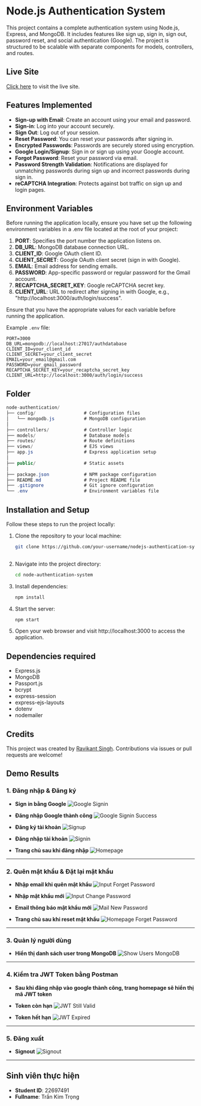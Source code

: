 # Node.js Authentication System

This project contains a complete authentication system using Node.js, Express, and MongoDB. It includes features like sign up, sign in, sign out, password reset, and social authentication (Google). The project is structured to be scalable with separate components for models, controllers, and routes.

## Live Site
[Click here](https://nodejs-authentication-system-l2pu.onrender.com/user/signin) to visit the live site.

## Features Implemented
- **Sign-up with Email**: Create an account using your email and password.
- **Sign-in**: Log into your account securely.
- **Sign Out**: Log out of your session.
- **Reset Password**: You can reset your passwords after signing in.
- **Encrypted Passwords**: Passwords are securely stored using encryption.
- **Google Login/Signup**: Sign in or sign up using your Google account.
- **Forgot Password**: Reset your password via email.
- **Password Strength Validation**: Notifications are displayed for unmatching passwords during sign up and incorrect passwords during sign in.
- **reCAPTCHA Integration**: Protects against bot traffic on sign up and login pages.

## Environment Variables

Before running the application locally, ensure you have set up the following environment variables in a .env file located at the root of your project:

1. **PORT**: Specifies the port number the application listens on.
2. **DB_URL**: MongoDB database connection URL.
3. **CLIENT_ID**: Google OAuth client ID.
4. **CLIENT_SECRET**: Google OAuth client secret (sign in with Google).
5. **EMAIL**: Email address for sending emails.
6. **PASSWORD**: App-specific password or regular password for the Gmail account.
7. **RECAPTCHA_SECRET_KEY**: Google reCAPTCHA secret key.
8. **CLIENT_URL**: URL to redirect after signing in with Google, e.g., "http://localhost:3000/auth/login/success".

Ensure that you have the appropriate values for each variable before running the application.

Example `.env` file:

```plaintext
PORT=3000
DB_URL=mongodb://localhost:27017/authdatabase
CLIENT_ID=your_client_id
CLIENT_SECRET=your_client_secret
EMAIL=your_email@gmail.com
PASSWORD=your_gmail_password
RECAPTCHA_SECRET_KEY=your_recaptcha_secret_key
CLIENT_URL=http://localhost:3000/auth/login/success
```

## Folder
  ```csharp
node-authentication/
├── config/                  # Configuration files
│   └── mongodb.js           # MongoDB configuration
│
├── controllers/             # Controller logic
├── models/                  # Database models
├── routes/                  # Route definitions
├── views/                   # EJS views
├── app.js                   # Express application setup
│
├── public/                  # Static assets
│
├── package.json             # NPM package configuration
├── README.md                # Project README file
├── .gitignore               # Git ignore configuration
└── .env                     # Environment variables file

```

## Installation and Setup

Follow these steps to run the project locally:


1. Clone the repository to your local machine:

   ```bash
   git clone https://github.com/your-username/nodejs-authentication-system.git
  
2. Navigate into the project directory:
   ```bash
   cd node-authentication-system
    ```
3. Install dependencies:
   ```bash
   npm install

4. Start the server:
   ```bash
   npm start
5. Open your web browser and visit http://localhost:3000 to access the application.

## Dependencies required

- Express.js
- MongoDB
- Passport.js
- bcrypt
- express-session
- express-ejs-layouts
- dotenv
- nodemailer

## Credits

This project was created by [Ravikant Singh](https://github.com/ravikantsingh12). Contributions via issues or pull requests are welcome!

## Demo Results

### 1. Đăng nhập & Đăng ký
- **Sign in bằng Google**
  ![Google Signin](public/results/signin_google.png)

- **Đăng nhập Google thành công**
  ![Google Signin Success](public/results/signin_google_success.png)

- **Đăng ký tài khoản**
  ![Signup](public/results/input_signup.png)

- **Đăng nhập tài khoản**
  ![Signin](public/results/input_signin.png)

- **Trang chủ sau khi đăng nhập**
  ![Homepage](public/results/homepage.png)

---

### 2. Quên mật khẩu & Đặt lại mật khẩu
- **Nhập email khi quên mật khẩu**
  ![Input Forget Password](public/results/input_forget_password.png)

- **Nhập mật khẩu mới**
  ![Input Change Password](public/results/input_changePassword.png)

- **Email thông báo mật khẩu mới**
  ![Mail New Password](public/results/mail_new_password.png)

- **Trang chủ sau khi reset mật khẩu**
  ![Homepage Forget Password](public/results/homepage_forget_password.png)

---

### 3. Quản lý người dùng
- **Hiển thị danh sách user trong MongoDB**
  ![Show Users MongoDB](public/results/show_users_mongodb_signup.png)

---

### 4. Kiểm tra JWT Token bằng Postman
- **Sau khi đăng nhập vào google thành công, trang homepage sẽ hiển thị mã JWT token**
- **Token còn hạn**
  ![JWT Still Valid](public/results/test_postman_toke_jwt_stillHaveTime.png)

- **Token hết hạn**
  ![JWT Expired](public/results/test_postman_toke_jwt_timeOut.png)

---

### 5. Đăng xuất
- **Signout**
  ![Signout](public/results/signout.png)

---

## Sinh viên thực hiện
- **Student ID**: 22697491  
- **Fullname**: Trần Kim Trọng
